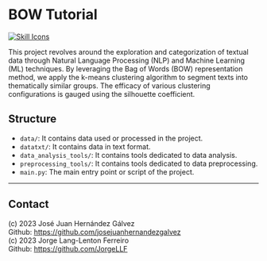 # BOW Tutorial

[![Skill Icons](https://skillicons.dev/icons?i=py&perline=2)](https://skillicons.dev)

This project revolves around the exploration and categorization of textual data through Natural Language Processing (NLP) and Machine Learning (ML) techniques. By leveraging the Bag of Words (BOW) representation method, we apply the k-means clustering algorithm to segment texts into thematically similar groups. The efficacy of various clustering configurations is gauged using the silhouette coefficient.

## Structure

- `data/`: It contains data used or processed in the project.
- `datatxt/`: It contains data in text format.
- `data_analysis_tools/`: It contains tools dedicated to data analysis.
- `preprocessing_tools/`: It contains tools dedicated to data preprocessing.
- `main.py`: The main entry point or script of the project.

---
## Contact

(c) 2023 José Juan Hernández Gálvez 
<br>Github: https://github.com/josejuanhernandezgalvez <br>
(c) 2023 Jorge Lang-Lenton Ferreiro          
Github: https://github.com/JorgeLLF

